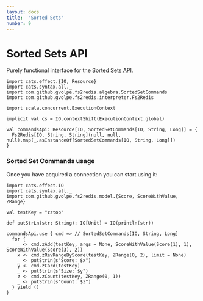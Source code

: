 ```yaml
---
layout: docs
title:  "Sorted Sets"
number: 9
---
```


# Sorted Sets API

Purely functional interface for the [Sorted Sets API](https://redis.io/commands#sorted_set).

```tut:book:invisible
import cats.effect.{IO, Resource}
import cats.syntax.all._
import com.github.gvolpe.fs2redis.algebra.SortedSetCommands
import com.github.gvolpe.fs2redis.interpreter.Fs2Redis

import scala.concurrent.ExecutionContext

implicit val cs = IO.contextShift(ExecutionContext.global)

val commandsApi: Resource[IO, SortedSetCommands[IO, String, Long]] = {
  Fs2Redis[IO, String, String](null, null, null).map(_.asInstanceOf[SortedSetCommands[IO, String, Long]])
}
```

### Sorted Set Commands usage

Once you have acquired a connection you can start using it:

```tut:book:silent
import cats.effect.IO
import cats.syntax.all._
import com.github.gvolpe.fs2redis.model.{Score, ScoreWithValue, ZRange}

val testKey = "zztop"

def putStrLn(str: String): IO[Unit] = IO(println(str))

commandsApi.use { cmd => // SortedSetCommands[IO, String, Long]
  for {
    _ <- cmd.zAdd(testKey, args = None, ScoreWithValue(Score(1), 1), ScoreWithValue(Score(3), 2))
    x <- cmd.zRevRangeByScore(testKey, ZRange(0, 2), limit = None)
    _ <- putStrLn(s"Score: $x")
    y <- cmd.zCard(testKey)
    _ <- putStrLn(s"Size: $y")
    z <- cmd.zCount(testKey, ZRange(0, 1))
    _ <- putStrLn(s"Count: $z")
  } yield ()
}
```

